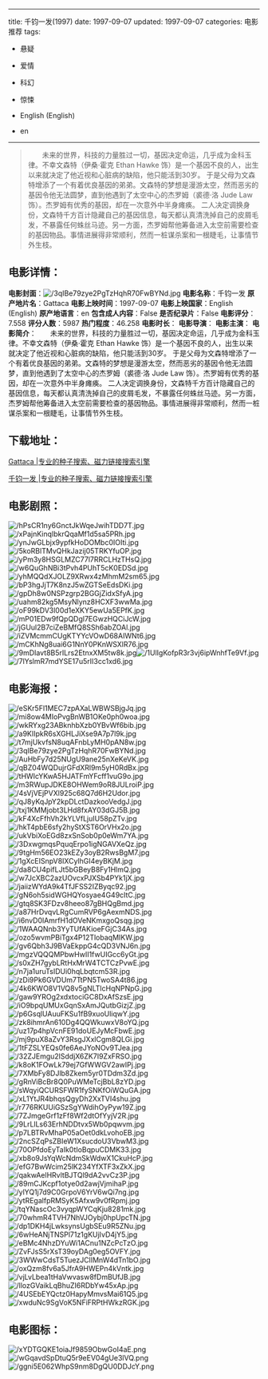
---
title: 千钧一发(1997)
date: 1997-09-07
updated: 1997-09-07
categories: 电影推荐
tags:
- 悬疑
- 爱情
- 科幻
- 惊悚

- English (English)
- en
---


> 　　未来的世界，科技的力量胜过一切，基因决定命运，几乎成为金科玉律。不幸文森特（伊桑·霍克 Ethan Hawke 饰）是一个基因不良的人，出生以来就决定了他近视和心脏病的缺陷，他只能活到30岁。 于是父母为文森特增添了一个有着优良基因的弟弟。文森特的梦想是漫游太空，然而恶劣的基因令他无法圆梦，直到他遇到了太空中心的杰罗姆（裘德·洛 Jude Law 饰）。杰罗姆有优秀的基因，却在一次意外中半身瘫痪。 二人决定调换身份，文森特千方百计隐藏自己的基因信息，每天都认真清洗掉自己的皮屑毛发，不暴露任何蛛丝马迹。另一方面，杰罗姆帮他筹备进入太空前需要检查的基因物品。事情进展得非常顺利，然而一桩谋杀案和一根睫毛，让事情节外生枝。

## **电影详情**：

**电影封面**：<img src="https://image.tmdb.org/t/p/w200/3qIBe79zye2PgTzHqhR70FwBYNd.jpg" alt="/3qIBe79zye2PgTzHqhR70FwBYNd.jpg" title="/3qIBe79zye2PgTzHqhR70FwBYNd.jpg">
**电影名称**：千钧一发
**原产地片名**：Gattaca
**电影上映时间**：1997-09-07
**电影上映国家**：English (English)
**原产地语言**：en
**包含成人内容**：False
**是否纪录片**：False
**电影评分**：7.558
**评分人数**：5987
**热门程度**：46.258
**电影时长**：
**电影导演**：
**电影主演**：
**电影简介**：　　未来的世界，科技的力量胜过一切，基因决定命运，几乎成为金科玉律。不幸文森特（伊桑·霍克 Ethan Hawke 饰）是一个基因不良的人，出生以来就决定了他近视和心脏病的缺陷，他只能活到30岁。 于是父母为文森特增添了一个有着优良基因的弟弟。文森特的梦想是漫游太空，然而恶劣的基因令他无法圆梦，直到他遇到了太空中心的杰罗姆（裘德·洛 Jude Law 饰）。杰罗姆有优秀的基因，却在一次意外中半身瘫痪。 二人决定调换身份，文森特千方百计隐藏自己的基因信息，每天都认真清洗掉自己的皮屑毛发，不暴露任何蛛丝马迹。另一方面，杰罗姆帮他筹备进入太空前需要检查的基因物品。事情进展得非常顺利，然而一桩谋杀案和一根睫毛，让事情节外生枝。

## **下载地址**：
[Gattaca |专业的种子搜索、磁力链接搜索引擎](https://movie.amd794.com:2083/?search=Gattaca&ordering=&mode=match_phrase&page_size=10&page=1)

[千钧一发 |专业的种子搜索、磁力链接搜索引擎](https://movie.amd794.com:2083/?search=%E5%8D%83%E9%92%A7%E4%B8%80%E5%8F%91&ordering=&mode=match_phrase&page_size=10&page=1)
 

## **电影剧照**：
<img src="https://image.tmdb.org/t/p/original/hPsCR1ny6GnctJkWqeJwihTDD7T.jpg" alt="/hPsCR1ny6GnctJkWqeJwihTDD7T.jpg" title="/hPsCR1ny6GnctJkWqeJwihTDD7T.jpg"><img src="https://image.tmdb.org/t/p/original/xPajnKinqIbkrQqaMf1d5sa5PRh.jpg" alt="/xPajnKinqIbkrQqaMf1d5sa5PRh.jpg" title="/xPajnKinqIbkrQqaMf1d5sa5PRh.jpg"><img src="https://image.tmdb.org/t/p/original/ynJwGLbjx9ypfkHoDOMbc0IOIti.jpg" alt="/ynJwGLbjx9ypfkHoDOMbc0IOIti.jpg" title="/ynJwGLbjx9ypfkHoDOMbc0IOIti.jpg"><img src="https://image.tmdb.org/t/p/original/5koRBlTMvQHkJazij05TRKYfuOP.jpg" alt="/5koRBlTMvQHkJazij05TRKYfuOP.jpg" title="/5koRBlTMvQHkJazij05TRKYfuOP.jpg"><img src="https://image.tmdb.org/t/p/original/yPm3y8HSGLMZC77l7RRCLHzTHsQ.jpg" alt="/yPm3y8HSGLMZC77l7RRCLHzTHsQ.jpg" title="/yPm3y8HSGLMZC77l7RRCLHzTHsQ.jpg"><img src="https://image.tmdb.org/t/p/original/w6QuGhNBi3tPvh4PUhT5cK0EDSd.jpg" alt="/w6QuGhNBi3tPvh4PUhT5cK0EDSd.jpg" title="/w6QuGhNBi3tPvh4PUhT5cK0EDSd.jpg"><img src="https://image.tmdb.org/t/p/original/yhMQQdXJOLZ9XRwx4zMhmM2sm65.jpg" alt="/yhMQQdXJOLZ9XRwx4zMhmM2sm65.jpg" title="/yhMQQdXJOLZ9XRwx4zMhmM2sm65.jpg"><img src="https://image.tmdb.org/t/p/original/bP3hgJjT7K8nzJ5wZGTSeEdsDKi.jpg" alt="/bP3hgJjT7K8nzJ5wZGTSeEdsDKi.jpg" title="/bP3hgJjT7K8nzJ5wZGTSeEdsDKi.jpg"><img src="https://image.tmdb.org/t/p/original/gpDh8w0NSPzgrp2BGGjZidxSfyA.jpg" alt="/gpDh8w0NSPzgrp2BGGjZidxSfyA.jpg" title="/gpDh8w0NSPzgrp2BGGjZidxSfyA.jpg"><img src="https://image.tmdb.org/t/p/original/uahm82kg5MsyNlynz8HCXF3wwMa.jpg" alt="/uahm82kg5MsyNlynz8HCXF3wwMa.jpg" title="/uahm82kg5MsyNlynz8HCXF3wwMa.jpg"><img src="https://image.tmdb.org/t/p/original/oF99kDV3l00d1eXKY5ewUa5EPfK.jpg" alt="/oF99kDV3l00d1eXKY5ewUa5EPfK.jpg" title="/oF99kDV3l00d1eXKY5ewUa5EPfK.jpg"><img src="https://image.tmdb.org/t/p/original/mP01EDw9fQpQDgl7EGwzHQCiJcW.jpg" alt="/mP01EDw9fQpQDgl7EGwzHQCiJcW.jpg" title="/mP01EDw9fQpQDgl7EGwzHQCiJcW.jpg"><img src="https://image.tmdb.org/t/p/original/jGUul2B7ciZeBMfQ8SSh6abZOAl.jpg" alt="/jGUul2B7ciZeBMfQ8SSh6abZOAl.jpg" title="/jGUul2B7ciZeBMfQ8SSh6abZOAl.jpg"><img src="https://image.tmdb.org/t/p/original/iZVMcmmCUgKTYYcVOwD68AIWNt6.jpg" alt="/iZVMcmmCUgKTYYcVOwD68AIWNt6.jpg" title="/iZVMcmmCUgKTYYcVOwD68AIWNt6.jpg"><img src="https://image.tmdb.org/t/p/original/mCKhNg8uai6G1NnY0PKnWSXlR76.jpg" alt="/mCKhNg8uai6G1NnY0PKnWSXlR76.jpg" title="/mCKhNg8uai6G1NnY0PKnWSXlR76.jpg"><img src="https://image.tmdb.org/t/p/original/9mDIavt8B5rILrs2EtnxXM5tw8k.jpg" alt="/9mDIavt8B5rILrs2EtnxXM5tw8k.jpg" title="/9mDIavt8B5rILrs2EtnxXM5tw8k.jpg"><img src="https://image.tmdb.org/t/p/original/1UlIgKofpR3r3vj6ipWnhfTe9Vf.jpg" alt="/1UlIgKofpR3r3vj6ipWnhfTe9Vf.jpg" title="/1UlIgKofpR3r3vj6ipWnhfTe9Vf.jpg"><img src="https://image.tmdb.org/t/p/original/7lYslmR7mdYSE17u5rII3cc1xd6.jpg" alt="/7lYslmR7mdYSE17u5rII3cc1xd6.jpg" title="/7lYslmR7mdYSE17u5rII3cc1xd6.jpg">

## **电影海报**：
<img src="https://image.tmdb.org/t/p/original/eSKr5Fl1MEC7zpAXaLWBWSBjgJq.jpg" alt="/eSKr5Fl1MEC7zpAXaLWBWSBjgJq.jpg" title="/eSKr5Fl1MEC7zpAXaLWBWSBjgJq.jpg"><img src="https://image.tmdb.org/t/p/original/mi8ow4MIoPvgBnWB1OKe0ph0woa.jpg" alt="/mi8ow4MIoPvgBnWB1OKe0ph0woa.jpg" title="/mi8ow4MIoPvgBnWB1OKe0ph0woa.jpg"><img src="https://image.tmdb.org/t/p/original/wkRYxg23ABknhbXzb0YBvWf6bib.jpg" alt="/wkRYxg23ABknhbXzb0YBvWf6bib.jpg" title="/wkRYxg23ABknhbXzb0YBvWf6bib.jpg"><img src="https://image.tmdb.org/t/p/original/a9KIIpkR6sXGHLJiXse9A7p7l9k.jpg" alt="/a9KIIpkR6sXGHLJiXse9A7p7l9k.jpg" title="/a9KIIpkR6sXGHLJiXse9A7p7l9k.jpg"><img src="https://image.tmdb.org/t/p/original/t7mjUkvfsN8uqAFnbLyMH0pAN8w.jpg" alt="/t7mjUkvfsN8uqAFnbLyMH0pAN8w.jpg" title="/t7mjUkvfsN8uqAFnbLyMH0pAN8w.jpg"><img src="https://image.tmdb.org/t/p/original/3qIBe79zye2PgTzHqhR70FwBYNd.jpg" alt="/3qIBe79zye2PgTzHqhR70FwBYNd.jpg" title="/3qIBe79zye2PgTzHqhR70FwBYNd.jpg"><img src="https://image.tmdb.org/t/p/original/AuHbFy7d25NUgU9ane25nXeKeVK.jpg" alt="/AuHbFy7d25NUgU9ane25nXeKeVK.jpg" title="/AuHbFy7d25NUgU9ane25nXeKeVK.jpg"><img src="https://image.tmdb.org/t/p/original/qBZ04WQDujrGFdXRl9m5yH0RdBx.jpg" alt="/qBZ04WQDujrGFdXRl9m5yH0RdBx.jpg" title="/qBZ04WQDujrGFdXRl9m5yH0RdBx.jpg"><img src="https://image.tmdb.org/t/p/original/tHWIcYKwA5HJATFmYFcff1vuG9o.jpg" alt="/tHWIcYKwA5HJATFmYFcff1vuG9o.jpg" title="/tHWIcYKwA5HJATFmYFcff1vuG9o.jpg"><img src="https://image.tmdb.org/t/p/original/m3RWupJDKE8OHWem9oR8JULroiP.jpg" alt="/m3RWupJDKE8OHWem9oR8JULroiP.jpg" title="/m3RWupJDKE8OHWem9oR8JULroiP.jpg"><img src="https://image.tmdb.org/t/p/original/4sVjVEjPVXl925c68Q7d6H2Udor.jpg" alt="/4sVjVEjPVXl925c68Q7d6H2Udor.jpg" title="/4sVjVEjPVXl925c68Q7d6H2Udor.jpg"><img src="https://image.tmdb.org/t/p/original/qJ8yKqJpY2kpDLctDazkooVedgJ.jpg" alt="/qJ8yKqJpY2kpDLctDazkooVedgJ.jpg" title="/qJ8yKqJpY2kpDLctDazkooVedgJ.jpg"><img src="https://image.tmdb.org/t/p/original/txj1KMMjobt3LHd8fxAY03dGJ5B.jpg" alt="/txj1KMMjobt3LHd8fxAY03dGJ5B.jpg" title="/txj1KMMjobt3LHd8fxAY03dGJ5B.jpg"><img src="https://image.tmdb.org/t/p/original/kF4XcFfhVh2kYLVfLjuIU58pZTv.jpg" alt="/kF4XcFfhVh2kYLVfLjuIU58pZTv.jpg" title="/kF4XcFfhVh2kYLVfLjuIU58pZTv.jpg"><img src="https://image.tmdb.org/t/p/original/hkT4pbE6sfy2hyStXST6OrVHx2o.jpg" alt="/hkT4pbE6sfy2hyStXST6OrVHx2o.jpg" title="/hkT4pbE6sfy2hyStXST6OrVHx2o.jpg"><img src="https://image.tmdb.org/t/p/original/ukVbiXoEGd8zxSnSob0p0eWm7YA.jpg" alt="/ukVbiXoEGd8zxSnSob0p0eWm7YA.jpg" title="/ukVbiXoEGd8zxSnSob0p0eWm7YA.jpg"><img src="https://image.tmdb.org/t/p/original/3DxwgmqsPquqErpo1igNGAVXeQz.jpg" alt="/3DxwgmqsPquqErpo1igNGAVXeQz.jpg" title="/3DxwgmqsPquqErpo1igNGAVXeQz.jpg"><img src="https://image.tmdb.org/t/p/original/9tgHm56EO23kEZy3oyB2RwsBgM7.jpg" alt="/9tgHm56EO23kEZy3oyB2RwsBgM7.jpg" title="/9tgHm56EO23kEZy3oyB2RwsBgM7.jpg"><img src="https://image.tmdb.org/t/p/original/1gXcEISnpV8IXCylhGI4eyBKjM.jpg" alt="/1gXcEISnpV8IXCylhGI4eyBKjM.jpg" title="/1gXcEISnpV8IXCylhGI4eyBKjM.jpg"><img src="https://image.tmdb.org/t/p/original/da8CU4pifLJt5bGBeyB8Fy1HlmQ.jpg" alt="/da8CU4pifLJt5bGBeyB8Fy1HlmQ.jpg" title="/da8CU4pifLJt5bGBeyB8Fy1HlmQ.jpg"><img src="https://image.tmdb.org/t/p/original/w7JcXBC2azUOvcxPJXSb4PYk1jX.jpg" alt="/w7JcXBC2azUOvcxPJXSb4PYk1jX.jpg" title="/w7JcXBC2azUOvcxPJXSb4PYk1jX.jpg"><img src="https://image.tmdb.org/t/p/original/jaiizWYdA9k4TfJFSS2IZByqc92.jpg" alt="/jaiizWYdA9k4TfJFSS2IZByqc92.jpg" title="/jaiizWYdA9k4TfJFSS2IZByqc92.jpg"><img src="https://image.tmdb.org/t/p/original/gN6oh5sidWGHQYosyae4G49cItC.jpg" alt="/gN6oh5sidWGHQYosyae4G49cItC.jpg" title="/gN6oh5sidWGHQYosyae4G49cItC.jpg"><img src="https://image.tmdb.org/t/p/original/gtq8SK3FDzv8heeo87gBHQgBmd.jpg" alt="/gtq8SK3FDzv8heeo87gBHQgBmd.jpg" title="/gtq8SK3FDzv8heeo87gBHQgBmd.jpg"><img src="https://image.tmdb.org/t/p/original/a87HrDvqvLRgCumRVP6gAexmNDS.jpg" alt="/a87HrDvqvLRgCumRVP6gAexmNDS.jpg" title="/a87HrDvqvLRgCumRVP6gAexmNDS.jpg"><img src="https://image.tmdb.org/t/p/original/i6nvD0lAmrfH1dOVeNKmxgoQsqg.jpg" alt="/i6nvD0lAmrfH1dOVeNKmxgoQsqg.jpg" title="/i6nvD0lAmrfH1dOVeNKmxgoQsqg.jpg"><img src="https://image.tmdb.org/t/p/original/1WAAQNnb3YyTUfAKioeFGjC34As.jpg" alt="/1WAAQNnb3YyTUfAKioeFGjC34As.jpg" title="/1WAAQNnb3YyTUfAKioeFGjC34As.jpg"><img src="https://image.tmdb.org/t/p/original/ozo5wvmPBiTgx4P12TlobaqMIKW.jpg" alt="/ozo5wvmPBiTgx4P12TlobaqMIKW.jpg" title="/ozo5wvmPBiTgx4P12TlobaqMIKW.jpg"><img src="https://image.tmdb.org/t/p/original/gv6Qbh3J9BVaEkppG4cQD3VNJ6n.jpg" alt="/gv6Qbh3J9BVaEkppG4cQD3VNJ6n.jpg" title="/gv6Qbh3J9BVaEkppG4cQD3VNJ6n.jpg"><img src="https://image.tmdb.org/t/p/original/mgzVQQQMPbwHwII1fwUIGcc6yGt.jpg" alt="/mgzVQQQMPbwHwII1fwUIGcc6yGt.jpg" title="/mgzVQQQMPbwHwII1fwUIGcc6yGt.jpg"><img src="https://image.tmdb.org/t/p/original/s0xZH7gybLRtHxMrW4TCTCzPvwE.jpg" alt="/s0xZH7gybLRtHxMrW4TCTCzPvwE.jpg" title="/s0xZH7gybLRtHxMrW4TCTCzPvwE.jpg"><img src="https://image.tmdb.org/t/p/original/n7ja1uruTsIDUi0hqLbqtcm53R.jpg" alt="/n7ja1uruTsIDUi0hqLbqtcm53R.jpg" title="/n7ja1uruTsIDUi0hqLbqtcm53R.jpg"><img src="https://image.tmdb.org/t/p/original/zDi9Pk6GVDUm7TtPN5TwoSA4t86.jpg" alt="/zDi9Pk6GVDUm7TtPN5TwoSA4t86.jpg" title="/zDi9Pk6GVDUm7TtPN5TwoSA4t86.jpg"><img src="https://image.tmdb.org/t/p/original/4k6KWO8V1VQ8v5gNLTlcHqNPNpG.jpg" alt="/4k6KWO8V1VQ8v5gNLTlcHqNPNpG.jpg" title="/4k6KWO8V1VQ8v5gNLTlcHqNPNpG.jpg"><img src="https://image.tmdb.org/t/p/original/gaw9YROg2xdxtociGC8DxAfSzsE.jpg" alt="/gaw9YROg2xdxtociGC8DxAfSzsE.jpg" title="/gaw9YROg2xdxtociGC8DxAfSzsE.jpg"><img src="https://image.tmdb.org/t/p/original/iO9bpqUMUxGqnSxAmJQutbGizjZ.jpg" alt="/iO9bpqUMUxGqnSxAmJQutbGizjZ.jpg" title="/iO9bpqUMUxGqnSxAmJQutbGizjZ.jpg"><img src="https://image.tmdb.org/t/p/original/p6GsqlUAuuFKSu1fB9xuoUliqwY.jpg" alt="/p6GsqlUAuuFKSu1fB9xuoUliqwY.jpg" title="/p6GsqlUAuuFKSu1fB9xuoUliqwY.jpg"><img src="https://image.tmdb.org/t/p/original/zk8ihmrAn610Dg4QQWkuwxV8oYQ.jpg" alt="/zk8ihmrAn610Dg4QQWkuwxV8oYQ.jpg" title="/zk8ihmrAn610Dg4QQWkuwxV8oYQ.jpg"><img src="https://image.tmdb.org/t/p/original/uz17p4hpVcnFE91doUEJyMcFbwE.jpg" alt="/uz17p4hpVcnFE91doUEJyMcFbwE.jpg" title="/uz17p4hpVcnFE91doUEJyMcFbwE.jpg"><img src="https://image.tmdb.org/t/p/original/mj9puX8aZvY3RsgJXxlCgm8QLGi.jpg" alt="/mj9puX8aZvY3RsgJXxlCgm8QLGi.jpg" title="/mj9puX8aZvY3RsgJXxlCgm8QLGi.jpg"><img src="https://image.tmdb.org/t/p/original/1tFZSLYEQs0fe6AeJYoNOv9TJea.jpg" alt="/1tFZSLYEQs0fe6AeJYoNOv9TJea.jpg" title="/1tFZSLYEQs0fe6AeJYoNOv9TJea.jpg"><img src="https://image.tmdb.org/t/p/original/32ZJEmgu2lSddjX6ZK7I9ZxFRSO.jpg" alt="/32ZJEmgu2lSddjX6ZK7I9ZxFRSO.jpg" title="/32ZJEmgu2lSddjX6ZK7I9ZxFRSO.jpg"><img src="https://image.tmdb.org/t/p/original/k8oK1FOwLk79ej7GfWWGV2awIPj.jpg" alt="/k8oK1FOwLk79ej7GfWWGV2awIPj.jpg" title="/k8oK1FOwLk79ej7GfWWGV2awIPj.jpg"><img src="https://image.tmdb.org/t/p/original/7XMbFy8DJlb8Zkem5yr0TDdm3Zd.jpg" alt="/7XMbFy8DJlb8Zkem5yr0TDdm3Zd.jpg" title="/7XMbFy8DJlb8Zkem5yr0TDdm3Zd.jpg"><img src="https://image.tmdb.org/t/p/original/gRnViBcBr8Q0PuWMeTcjBbL8zYD.jpg" alt="/gRnViBcBr8Q0PuWMeTcjBbL8zYD.jpg" title="/gRnViBcBr8Q0PuWMeTcjBbL8zYD.jpg"><img src="https://image.tmdb.org/t/p/original/sWqyiQCURSFWR1fySNKfOiWQuGA.jpg" alt="/sWqyiQCURSFWR1fySNKfOiWQuGA.jpg" title="/sWqyiQCURSFWR1fySNKfOiWQuGA.jpg"><img src="https://image.tmdb.org/t/p/original/xL1YtJR4bhqsQgyDh2XxTVI4shu.jpg" alt="/xL1YtJR4bhqsQgyDh2XxTVI4shu.jpg" title="/xL1YtJR4bhqsQgyDh2XxTVI4shu.jpg"><img src="https://image.tmdb.org/t/p/original/r776RKUUiGSzSgYWdihOyPyw19Z.jpg" alt="/r776RKUUiGSzSgYWdihOyPyw19Z.jpg" title="/r776RKUUiGSzSgYWdihOyPyw19Z.jpg"><img src="https://image.tmdb.org/t/p/original/7ZJmgeGrf1zFf8Wf2dtOfYyjV2R.jpg" alt="/7ZJmgeGrf1zFf8Wf2dtOfYyjV2R.jpg" title="/7ZJmgeGrf1zFf8Wf2dtOfYyjV2R.jpg"><img src="https://image.tmdb.org/t/p/original/9LrLlLs63ErhNDDtvx5Wb0pqwvm.jpg" alt="/9LrLlLs63ErhNDDtvx5Wb0pqwvm.jpg" title="/9LrLlLs63ErhNDDtvx5Wb0pqwvm.jpg"><img src="https://image.tmdb.org/t/p/original/p7LBTRvMhaP05aOet0dkLvohoEB.jpg" alt="/p7LBTRvMhaP05aOet0dkLvohoEB.jpg" title="/p7LBTRvMhaP05aOet0dkLvohoEB.jpg"><img src="https://image.tmdb.org/t/p/original/2ncSZqPsZBIeW1XsucdoU3VbwM3.jpg" alt="/2ncSZqPsZBIeW1XsucdoU3VbwM3.jpg" title="/2ncSZqPsZBIeW1XsucdoU3VbwM3.jpg"><img src="https://image.tmdb.org/t/p/original/70OPfdoEyTaIk0tIoBqpuCDMK33.jpg" alt="/70OPfdoEyTaIk0tIoBqpuCDMK33.jpg" title="/70OPfdoEyTaIk0tIoBqpuCDMK33.jpg"><img src="https://image.tmdb.org/t/p/original/xb8o9JsYqWcNdmSkWdwX1CkuHcP.jpg" alt="/xb8o9JsYqWcNdmSkWdwX1CkuHcP.jpg" title="/xb8o9JsYqWcNdmSkWdwX1CkuHcP.jpg"><img src="https://image.tmdb.org/t/p/original/efG7BwWcim25lK234YfXTF3xZkX.jpg" alt="/efG7BwWcim25lK234YfXTF3xZkX.jpg" title="/efG7BwWcim25lK234YfXTF3xZkX.jpg"><img src="https://image.tmdb.org/t/p/original/qakwAelHRvltBJTQl9dA2vvCz3P.jpg" alt="/qakwAelHRvltBJTQl9dA2vvCz3P.jpg" title="/qakwAelHRvltBJTQl9dA2vvCz3P.jpg"><img src="https://image.tmdb.org/t/p/original/89mCJKcpf1otye0d2awjVjmihaP.jpg" alt="/89mCJKcpf1otye0d2awjVjmihaP.jpg" title="/89mCJKcpf1otye0d2awjVjmihaP.jpg"><img src="https://image.tmdb.org/t/p/original/ylYQ1j7d9C0GrpoV6YrV6wQi7ng.jpg" alt="/ylYQ1j7d9C0GrpoV6YrV6wQi7ng.jpg" title="/ylYQ1j7d9C0GrpoV6YrV6wQi7ng.jpg"><img src="https://image.tmdb.org/t/p/original/ytREgalfpRMSyK5Afxw9v0fRpmj.jpg" alt="/ytREgalfpRMSyK5Afxw9v0fRpmj.jpg" title="/ytREgalfpRMSyK5Afxw9v0fRpmj.jpg"><img src="https://image.tmdb.org/t/p/original/tqYNascOc3vyqpWYCqKju8281mk.jpg" alt="/tqYNascOc3vyqpWYCqKju8281mk.jpg" title="/tqYNascOc3vyqpWYCqKju8281mk.jpg"><img src="https://image.tmdb.org/t/p/original/70whmR4TVH7NhVJOybj0hpUpcTN.jpg" alt="/70whmR4TVH7NhVJOybj0hpUpcTN.jpg" title="/70whmR4TVH7NhVJOybj0hpUpcTN.jpg"><img src="https://image.tmdb.org/t/p/original/dp1DKH4jLwksynsUgbSEu9R5ZNu.jpg" alt="/dp1DKH4jLwksynsUgbSEu9R5ZNu.jpg" title="/dp1DKH4jLwksynsUgbSEu9R5ZNu.jpg"><img src="https://image.tmdb.org/t/p/original/6wHeANjTNSPl71z1gKUjIvD4jY5.jpg" alt="/6wHeANjTNSPl71z1gKUjIvD4jY5.jpg" title="/6wHeANjTNSPl71z1gKUjIvD4jY5.jpg"><img src="https://image.tmdb.org/t/p/original/eBMc4NhzDYuWi1ACnu1NZcPcTzO.jpg" alt="/eBMc4NhzDYuWi1ACnu1NZcPcTzO.jpg" title="/eBMc4NhzDYuWi1ACnu1NZcPcTzO.jpg"><img src="https://image.tmdb.org/t/p/original/ZvFJsS5rXsT39oyDAg0eg5OVFY.jpg" alt="/ZvFJsS5rXsT39oyDAg0eg5OVFY.jpg" title="/ZvFJsS5rXsT39oyDAg0eg5OVFY.jpg"><img src="https://image.tmdb.org/t/p/original/3WWwCdsT5TuezJClIMnW4dTn1bO.jpg" alt="/3WWwCdsT5TuezJClIMnW4dTn1bO.jpg" title="/3WWwCdsT5TuezJClIMnW4dTn1bO.jpg"><img src="https://image.tmdb.org/t/p/original/oxQzm8fv6a5JfrA9HWEPn4kVntk.jpg" alt="/oxQzm8fv6a5JfrA9HWEPn4kVntk.jpg" title="/oxQzm8fv6a5JfrA9HWEPn4kVntk.jpg"><img src="https://image.tmdb.org/t/p/original/vjLvLbea1tHaVwvasw8fDmBUfJB.jpg" alt="/vjLvLbea1tHaVwvasw8fDmBUfJB.jpg" title="/vjLvLbea1tHaVwvasw8fDmBUfJB.jpg"><img src="https://image.tmdb.org/t/p/original/llozGVaikLqBhuZI6RDbYw45xAp.jpg" alt="/llozGVaikLqBhuZI6RDbYw45xAp.jpg" title="/llozGVaikLqBhuZI6RDbYw45xAp.jpg"><img src="https://image.tmdb.org/t/p/original/4USEbEYQctz0HapyMmvsMai61Q5.jpg" alt="/4USEbEYQctz0HapyMmvsMai61Q5.jpg" title="/4USEbEYQctz0HapyMmvsMai61Q5.jpg"><img src="https://image.tmdb.org/t/p/original/xwduNc9SgVoK5NFiFRPtHWkzRGK.jpg" alt="/xwduNc9SgVoK5NFiFRPtHWkzRGK.jpg" title="/xwduNc9SgVoK5NFiFRPtHWkzRGK.jpg">

## **电影图标**：
<img src="https://image.tmdb.org/t/p/original/xYDTGQKE1oiaJf9859ObwGoI4aE.png" alt="/xYDTGQKE1oiaJf9859ObwGoI4aE.png" title="/xYDTGQKE1oiaJf9859ObwGoI4aE.png"><img src="https://image.tmdb.org/t/p/original/wGqavdSpDtuQ5r9eEV04gUe3lVQ.png" alt="/wGqavdSpDtuQ5r9eEV04gUe3lVQ.png" title="/wGqavdSpDtuQ5r9eEV04gUe3lVQ.png"><img src="https://image.tmdb.org/t/p/original/ggni5E062WhpS9nm8DgQU0DDJcY.png" alt="/ggni5E062WhpS9nm8DgQU0DDJcY.png" title="/ggni5E062WhpS9nm8DgQU0DDJcY.png">
